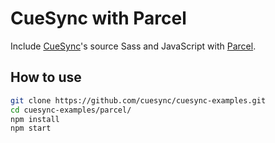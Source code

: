 # CueSync with Parcel

Include [CueSync](https://cuesync.github.io)'s source Sass and JavaScript with [Parcel](https://parceljs.org).

## How to use

```sh
git clone https://github.com/cuesync/cuesync-examples.git
cd cuesync-examples/parcel/
npm install
npm start
```
